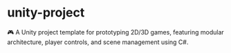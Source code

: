 # unity-project
🎮 A Unity project template for prototyping 2D/3D games, featuring modular architecture, player controls, and scene management using C#.
